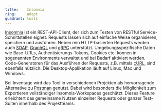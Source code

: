 ```yaml
---
title:    Insomnia  
ring:     adopt  
quadrant: tools
---
```


[Insomnia][insomnia] ist ein REST-API-Client, der sich zum Testen von RESTful Service-Schnittstellen eignet. Requests
lassen sich auf einfache Weise organisieren, speichern und ausführen. Neben rein HTTP-basierten Requests werden auch
[SOAP][soap], [GraphQL][graphql] und [gRPC][grpc] unterstützt. Umgebungsspezifische Daten wie Base-URLs,
Authentisierungs-Tokens, Cookies etc. können in sogenannten Environments verwaltet und bei Bedarf aktiviert werden.
Code-Generatoren für das Ausführen der Requests, z.B. mittels [cURL][curl], sind ebenfalls nützlich. Die
Desktop-Applikation läuft auf Linux, Mac und Windows.

Bei Inventage wird das Tool in verschiedenen Projekten als hervorragende Alternative zu [Postman][postman] genutzt.
Dabei wird besonders die Möglichkeit zum Exportieren vollständiger Insomnia-Workspaces geschätzt. Dieses Feature
erleichtert das gemeinsame Nutzen einzelner Requests oder ganzer Test-Suiten innerhalb des Projektteams.

[insomnia]: https://insomnia.rest/
[soap]: http://www.w3.org/TR/SOAP
[graphql]: ../concepts-and-methods/graphql.html
[grpc]: https://grpc.io/
[curl]: https://curl.se/
[postman]: ../tools/postman.html
